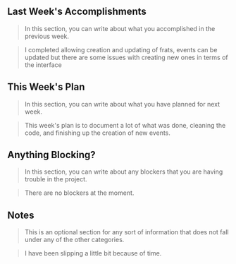 ## Last Week's Accomplishments

> In this section, you can write about what you accomplished in the previous week.

> I completed allowing creation and updating of frats, events can be updated but there are some issues with creating new ones in terms of the interface

## This Week's Plan

> In this section, you can write about what you have planned for next week.

> This week's plan is to document a lot of what was done, cleaning the code, and finishing up the creation of new events.

## Anything Blocking?

> In this section, you can write about any blockers that you are having trouble in the project.

> There are no blockers at the moment.

## Notes

> This is an optional section for any sort of information that does not fall under any of the other categories.

> I have been slipping a little bit because of time.
